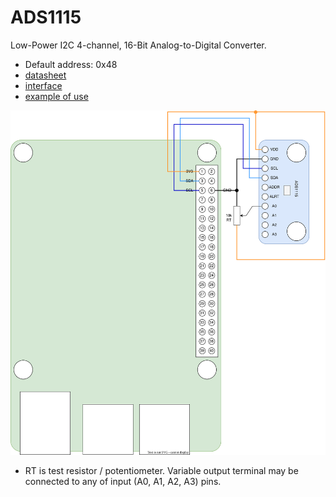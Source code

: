 # ADS1115
Low-Power I2C 4-channel, 16-Bit Analog-to-Digital Converter.

* Default address: 0x48
* [datasheet](ADS1115.pdf)
* [interface](../src/main/java/one/microproject/rpi/hardware/gpio/sensors/ADS1115.java)
* [example of use](../src/main/java/one/microproject/rpi/hardware/gpio/sensors/tests/ADS1115Test.java)

![reference-schema](ADS1115-schema.svg)

* RT is test resistor / potentiometer. Variable output terminal may be connected to any of input (A0, A1, A2, A3) pins.

